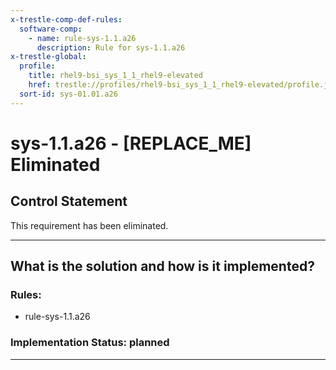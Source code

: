 ```yaml
---
x-trestle-comp-def-rules:
  software-comp:
    - name: rule-sys-1.1.a26
      description: Rule for sys-1.1.a26
x-trestle-global:
  profile:
    title: rhel9-bsi_sys_1_1_rhel9-elevated
    href: trestle://profiles/rhel9-bsi_sys_1_1_rhel9-elevated/profile.json
  sort-id: sys-01.01.a26
---
```


# sys-1.1.a26 - \[REPLACE_ME\] Eliminated

## Control Statement

This requirement has been eliminated.

______________________________________________________________________

## What is the solution and how is it implemented?

<!-- For implementation status enter one of: implemented, partial, planned, alternative, not-applicable -->

<!-- Note that the list of rules under ### Rules: is read-only and changes will not be captured after assembly to JSON -->

<!-- Add control implementation description here for control: sys-1.1.a26 -->

### Rules:

  - rule-sys-1.1.a26

### Implementation Status: planned

______________________________________________________________________
